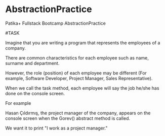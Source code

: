 # AbstractionPractice
Patika+ Fullstack Bootcamp AbstractionPractice

#TASK

Imagine that you are writing a program that represents the employees of a company.

There are common characteristics for each employee such as name, surname and department.

However, the role (position) of each employee may be different (For example, Software Developer, Project Manager, Sales Representative).

When we call the task method, each employee will say the job he/she has done on the console screen.

For example

Hasan Çıldırmış, the project manager of the company, appears on the console screen when the Gorev() abstract method is called.

We want it to print "I work as a project manager."
